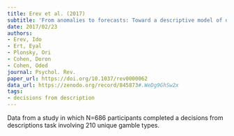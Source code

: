 ```yaml
---
title: Erev et al. (2017)
subtitle: 'From anomalies to forecasts: Toward a descriptive model of decisions under risk, under ambiguity, and from experience.'
date: 2017/02/23
authors:
- Erev, Ido
- Ert, Eyal
- Plonsky, Ori
- Cohen, Doron
- Cohen, Oded
journal: Psychol. Rev.
paper_url: https://doi.org/10.1037/rev0000062
data_url: https://zenodo.org/record/845873#.WeDg9GhSw2x
tags:
- decisions from description
---
```


Data from a study in which N=686 participants completed a decisions from descriptions task involving 210 unique gamble types.
